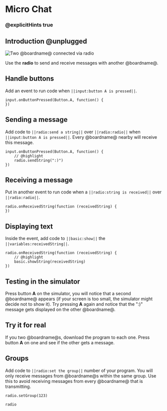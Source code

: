 # Micro Chat

### @explicitHints true

## Introduction @unplugged

![Two @boardname@ connected via radio](/static/mb/projects/a9-radio.png)

Use the **radio** to send and receive messages with another @boardname@.

## Handle buttons

Add an event to run code when ``||input:button A is pressed||``.

```spy
input.onButtonPressed(Button.A, function() {
})
```

## Sending a message

Add code to ``||radio:send a string||`` over ``||radio:radio||`` when ``||input:button A is pressed||``. 
Every @boardname@ nearby will receive this message.

```spy
input.onButtonPressed(Button.A, function() {
    // @highlight
    radio.sendString(":)")
})
```

## Receiving a message

Put in another event to run code when a ``||radio:string is received||`` over ``||radio:radio||``. 

```spy
radio.onReceivedString(function (receivedString) {
})
```

## Displaying text

Inside the event, add code to ``||basic:show||`` the ``||variables:receivedString||``.

```spy
radio.onReceivedString(function (receivedString) {
    // @highlight
    basic.showString(receivedString)
})
```

## Testing in the simulator

Press button **A** on the simulator, you will notice that a second @boardname@ appears (if your screen is too small, the simulator might decide not to show it). Try pressing **A** again and notice that the ":)" message gets displayed on the other @boardname@.

## Try it for real

If you two @boardname@s, download the program to each one. Press button **A** on one and see if the other gets a message.

## Groups

Add code to ``||radio:set the group||`` number of your program. You will only receive messages from @boardname@s within the same group. Use this to avoid receiving messages from every @boardname@ that is transmitting.

```spy
radio.setGroup(123)
```

```package
radio
```